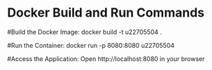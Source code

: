 # Docker Build and Run Commands

#Build the Docker Image:
docker build -t u22705504 .

#Run the Container:
docker run -p 8080:8080 u22705504

#Access the Application:
Open http://localhost:8080 in your browser